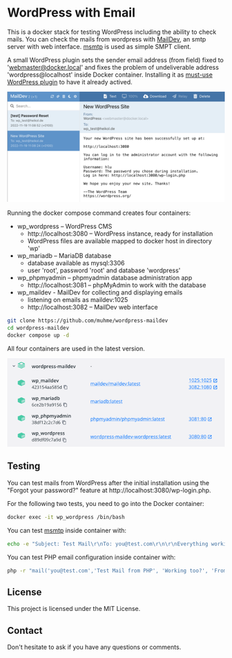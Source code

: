 # WordPress with Email

This is a docker stack for testing WordPress including the ability to check mails. You can check the mails from wordpress with [MailDev](https://github.com/maildev/maildev), an smtp server with web interface. [msmtp](https://marlam.de/msmtp/) is used as simple SMPT client.

A small WordPress plugin sets the sender email address (from field) fixed to 'webmaster@docker.local' and fixes the problem of undeliverable address 'wordpress@localhost' inside Docker container. Installing it as [must-use WordPress plugin](https://wordpress.org/support/article/must-use-plugins) to have it already actived.

![mails](mails.png)

Running the docker compose command creates four containers:
  * wp_wordpress – WordPress CMS
    * http://localhost:3080 – WordPress instance, ready for installation
    * WordPress files are available mapped to docker host in directory 'wp'
  * wp_mariadb – MariaDB database
    * database available as mysql:3306
    * user 'root', password 'root' and database 'wordpress'
  * wp_phpmyadmin – phpmyadmin database administration app
    * http://localhost:3081 – phpMyAdmin to work with the database
  * wp_maildev - MailDev for collecting and displaying emails
    * listening on emails as maildev:1025
    * http://localhost:3082 – MailDev web interface

```bash
git clone https://github.com/muhme/wordpress-maildev
cd wordpress-maildev
docker compose up -d
```

All four containers are used in the latest version.

![docker](docker.png)

## Testing
You can test mails from WordPress after the initial installation using the "Forgot your password?" feature at http://localhost:3080/wp-login.php.

For the following two tests, you need to go into the Docker container:
```bash
docker exec -it wp_wordpress /bin/bash
```

You can test [msmtp](https://marlam.de/msmtp/) inside container with:
```bash
echo -e "Subject: Test Mail\r\nTo: you@test.com\r\n\r\nEverything working?" | msmtp --debug -f me@test.com -- you@test.com
```

You can test PHP email configuration inside container with:
```bash
php -r "mail('you@test.com','Test Mail from PHP', 'Working too?', 'From: me@test.com');"
```

## License
This project is licensed under the MIT License.

## Contact
Don't hesitate to ask if you have any questions or comments.
